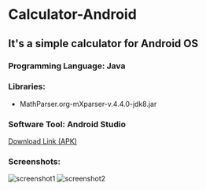 # Calculator-Android

## It's a simple calculator for Android OS

### Programming Language: Java
### Libraries:
- MathParser.org-mXparser-v.4.4.0-jdk8.jar

### Software Tool: Android Studio

[Download Link (APK)]()

### Screenshots:
![screenshot1](https://drive.google.com/uc?export=view&id=15fH-jnrAF-EqSh_xf5fqwAqMFPajDczW)
![screenshot2](https://drive.google.com/uc?export=view&id=15fH-jnrAF-EqSh_xf5fqwAqMFPajDczW)
